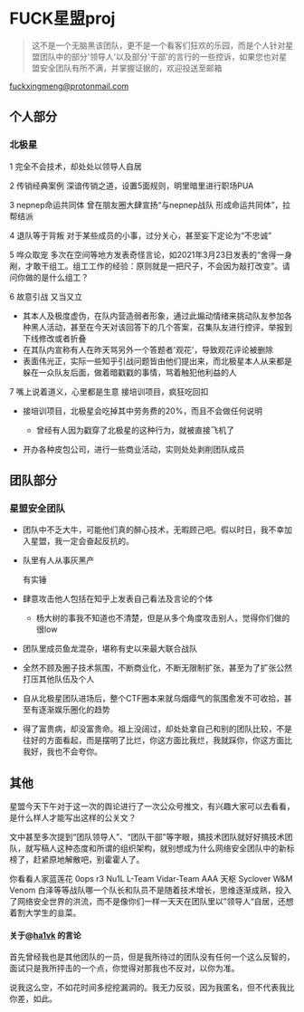 # FUCK星盟proj

> 这不是一个无脑黑该团队，更不是一个看客们狂欢的乐园，而是个人针对星盟团队中的部分'领导人'以及部分'干部'的言行的一些控诉，如果您也对星盟安全团队有所不满，并掌握证据的，欢迎投送至邮箱

fuckxingmeng@protonmail.com

## 个人部分

### 北极星

1 完全不会技术，却处处以领导人自居

2 传销经典案例 深谙传销之道，设置5面规则，明里暗里进行职场PUA

3 nepnep命运共同体 曾在朋友圈大肆宣扬“与nepnep战队 形成命运共同体”，拉帮结派

4 退队等于背叛 对于某些成员的小事，过分关心，甚至妄下定论为“不忠诚”

5 哗众取宠 多次在空间等地方发表奇怪言论，如2021年3月23日发表的“舍得一身剐，才敢干组工。组工工作的经验：原则就是一把尺子，不会因为敲打改变”。请问你做的是什么组工？

6 故意引战 又当又立

- 其本人及极度虚伪，在队内营造弱者形象，通过此煽动情绪来挑动队友参加各种黑人活动，甚至在今天对该回答下的几个答案，召集队友进行控评，举报到下线修改或者折叠
- 在其队内宣称有人在昨天骂另外一个答题者'观花'，导致观花评论被删除
- 表面伟光正，实际一些知乎引战问题皆由他们提出来，而北极星本人从来都是躲在一众队友后面，做着暗戳戳的事情，骂着触犯他利益的人

7 嘴上说着道义，心里都是生意 接培训项目，疯狂吃回扣

- 接培训项目，北极星会吃掉其中劳务费的20%，而且不会做任何说明
  - 曾经有人因为戳穿了北极星的这种行为，就被直接飞机了

- 开办各种皮包公司，进行一些商业活动，实则处处剥削团队成员



## 团队部分

### 星盟安全团队

- 团队中不乏大牛，可能他们真的醉心技术，无暇顾己吧。假以时日，我不幸加入星盟，我一定会奋起反抗的。

- 队里有人从事灰黑产

  有实锤

- 肆意攻击他人包括在知乎上发表自己看法及言论的个体

  - 杨大树的事我不知道也不清楚，但是从多个角度攻击别人，觉得你们做的很low

- 团队里成员鱼龙混杂，堪称有史以来最大联合战队

- 全然不顾及圈子技术氛围，不断商业化，不断无限制扩张，甚至为了扩张公然打压其他队伍及个人

- 自从北极星团队进场后，整个CTF圈本来就乌烟瘴气的氛围愈发不可收拾，甚至有逐渐娱乐圈化的趋势

- 得了富贵病，却没富贵命。祖上没阔过，却处处拿自己和别的团队比较，不是往好的方面看起，而是摆明了比烂，你这方面比我烂，我就踩你，你这方面比我好，我也不会夸你。

## 其他

星盟今天下午对于这一次的舆论进行了一次公众号推文，有兴趣大家可以去看看，是什么样人才能写出这样的公关文？

文中甚至多次提到“团队领导人”、“团队干部”等字眼，搞技术团队就好好搞技术团队，就写稿人这种态度和所谓的组织架构，就别想成为什么网络安全团队中的新标榜了，赶紧原地解散吧，别霍霍人了。

你看看人家蓝莲花 0ops r3 Nu1L L-Team Vidar-Team AAA 天枢 Syclover W&M  Venom 白泽等等战队哪一个队长和队员不是随着技术增长，思维逐渐成熟，投入了网络安全世界的洪流，而不是像你们一样一天天在团队里以”领导人“自居，还想着割大学生的韭菜。



#### 关于@[ha1vk](https://www.zhihu.com/people/ha1vk) 的言论

首先曾经我也是其他团队的一员，但是我所待过的团队没有任何一个这么反智的，面试只是我所抨击的一个点，你觉得对那我也不反对，以你为准。

说我这么空，不如花时间多挖挖漏洞的。我无力反驳，因为我匿名，但不代表我比你差，如此。
